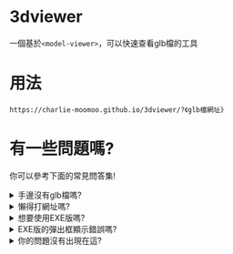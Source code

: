 <div id="top">
<h1>3dviewer</h1>
一個基於<code>&lt;model-viewer&gt;</code>，可以快速查看glb檔的工具
</div>

<div id="how-to">
<h1>用法</h1>
<code>https://charlie-moomoo.github.io/3dviewer/?《glb檔網址》</code>
</div>

<div id="have-question">
<h1>有一些問題嗎?</h1>

你可以參考下面的常見問答集!

<div id="no-glb">
<details>
<summary>手邊沒有glb檔嗎?</summary>
你可以先用<a href="http://3dv.c-moo.cf//milkgreen-3d/牛牛%20全身.glb">牛牛</a>或<a href="http://3dv.c-moo.cf/pingsock.glb">pingsock</a>嘗鮮一下。
</details>
</div>

<div id="dont-want-type-link">
<details>
<summary>懶得打網址嗎?</summary>
你可以使用我製作的<a href="http://3dv.c-moo.cf/">3dviewer短網址產生器</a>!
</details>
</div>

<div id="want-exe">
<details>
<summary>想要使用EXE版嗎?</summary>
你可以參考<a href="https://github.com/charlie-moomoo/3dviewer-exe/blob/main/README.md#top">我寫的教學</a>!
</details>
</div>

<div id="exe-error">
<details>
<summary>EXE版的彈出框顯示錯誤嗎?</summary>
你可能下載到舊版了。新版已經修正這個錯誤了!到<a href="https://github.com/charlie-moomoo/3dviewer-exe/blob/main/README.md#top">這裡</a>重新下載一次吧!
</details>
</div>

<div id="no-your-question">
<details>
<summary>你的問題沒有出現在這?</summary>
你可以<a href="https://github.com/charlie-moomoo/3dviewer/issues/new?assignees=&labels=&template=----.md&title=%5B%E5%95%8F%E9%A1%8C%5D">點擊這裡</a>來直接的問問題，或是<a href="https://github.com/charlie-moomoo/3dviewer/issues?q=label%3Ahelp">點擊這裡</a>來看看你的問題有沒有被問過了!
</details>
</div>
</div>
